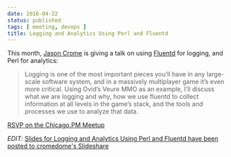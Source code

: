```yaml
---
date: 2016-04-22
status: published
tags: [ meeting, devops ]
title: Logging and Analytics Using Perl and Fluentd
---
```


This month, [Jason Crome](http://www.cromedome.net) is giving a talk on
using [Fluentd](http://www.fluentd.org) for logging, and Perl for
analytics:

> Logging is one of the most important pieces you’ll have in any
> large-scale software system, and in a massively multiplayer game it’s
> even more critical. Using Ovid’s Veure MMO as an example, I’ll discuss
> what we are logging and why, how we use fluentd to collect information
> at all levels in the game’s stack, and the tools and processes we use
> to analyze that data.

[RSVP on the Chicago.PM Meetup](http://www.meetup.com/ChicagoPM/events/230564694/)

*EDIT*: [Slides for Logging and Analytics Using Perl and Fluentd have
been posted to cromedome's
Slideshare](http://www.slideshare.net/cromedome/logging-with-perl-and-fluentd)
